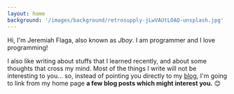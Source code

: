 ```yaml
---
layout: home
background: '/images/background/retrosupply-jLwVAUtLOAQ-unsplash.jpg'
---
```


Hi, I'm Jeremiah Flaga, also known as _Jboy_. I am programmer and I love programming! 

I also like writing about stuffs that I learned recently, and about some thoughts that cross my mind. Most of the things I write will not be interesting to you... so, instead of pointing you directly to my [blog](/blog/), I'm going to link from my home page **a few blog posts which might interest you.** :blush:

